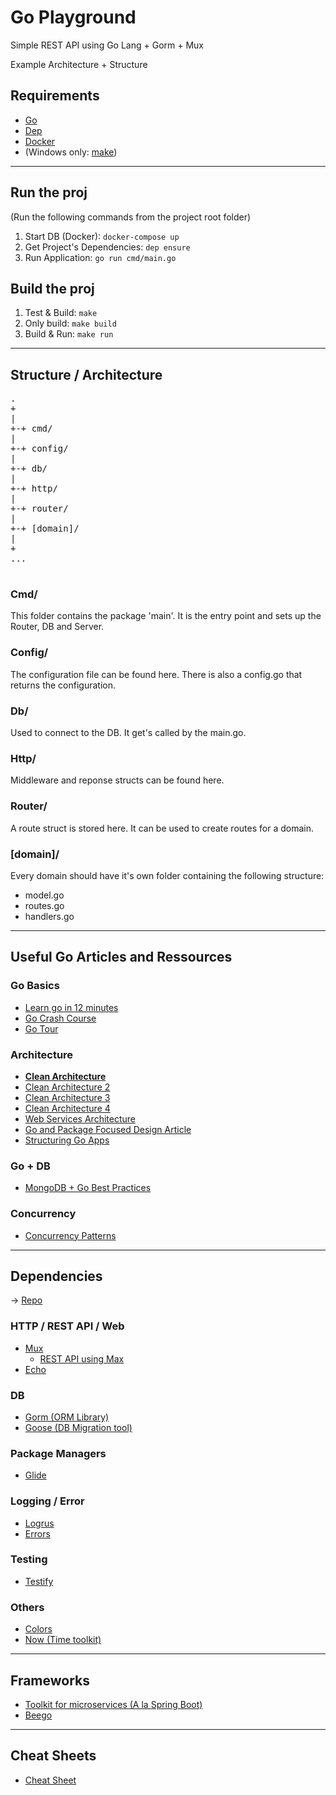 # Go Playground
Simple REST API using Go Lang + Gorm + Mux


Example Architecture + Structure

## Requirements

- [Go](https://golang.org/)
- [Dep](https://github.com/golang/dep)
- [Docker](https://www.docker.com/)
- (Windows only: [make](http://gnuwin32.sourceforge.net/packages/make.htm)) 

---

## Run the proj

(Run the following commands from the project root folder)

1. Start DB (Docker): `docker-compose up`
2. Get Project's Dependencies: `dep ensure`
3. Run Application: `go run cmd/main.go`

## Build the proj

1. Test & Build: `make`
2. Only build: `make build`
3. Build & Run: `make run`

---

## Structure / Architecture

<pre>
.
+
|
+-+ cmd/
|
+-+ config/
|
+-+ db/
|
+-+ http/
|
+-+ router/
|
+-+ [domain]/
|
+
...

</pre>

### Cmd/
This folder contains the package 'main'. It is the entry point and sets up the Router, DB and Server.

### Config/
The configuration file can be found here. There is also a config.go that returns the configuration.

### Db/
Used to connect to the DB. It get's called by the main.go.

### Http/
Middleware and reponse structs can be found here.

### Router/
A route struct is stored here. It can be used to create routes for a domain.

### [domain]/
Every domain should have it's own folder containing the following structure:

- model.go
- routes.go
- handlers.go

---

## Useful Go Articles and Ressources

### Go Basics
* [Learn go in 12 minutes](https://www.youtube.com/watch?v=C8LgvuEBraI)
* [Go Crash Course](https://www.youtube.com/watch?v=SqrbIlUwR0U)
* [Go Tour](https://tour.golang.org/welcome/1)

### Architecture
* **[Clean Architecture](https://medium.com/@eminetto/clean-architecture-using-golang-b63587aa5e3f)**
* [Clean Architecture 2](https://hackernoon.com/golang-clean-archithecture-efd6d7c43047)
* [Clean Architecture 3](https://geeks.uniplaces.com/putting-clean-architecture-into-practice-20c47d8c76de)
* [Clean Architecture 4](https://medium.com/@matthieujacquot/clean-architecture-in-golang-7ebafe4c70db)
* [Web Services Architecture](https://boobo94.xyz/web-service/webservice-architecture-golang/)
* [Go and Package Focused Design Article](https://blog.gopheracademy.com/advent-2016/go-and-package-focused-design/)
* [Structuring Go Apps](https://medium.com/@benbjohnson/structuring-applications-in-go-3b04be4ff091#.kj6eym1u4)

### Go + DB
* [MongoDB + Go Best Practices](https://www.nicolasmerouze.com/how-to-render-json-api-golang-mongodb/)

### Concurrency
* [Concurrency Patterns](https://www.youtube.com/watch?v=YEKjSzIwAdA)

---

## Dependencies
-> [Repo](https://godoc.org/-/subrepo)
### HTTP / REST API / Web
* [Mux](https://github.com/gorilla/mux)
  * [REST API using Max](https://www.youtube.com/watch?v=SonwZ6MF5BE)
* [Echo](https://github.com/labstack/echo)

### DB
* [Gorm (ORM Library)](https://github.com/jinzhu/gorm)
* [Goose (DB Migration tool)](https://github.com/steinbacher/goose)

### Package Managers
* [Glide](https://github.com/Masterminds/glide)

### Logging / Error
* [Logrus](https://github.com/sirupsen/logrus)
* [Errors](https://github.com/juju/errors)

### Testing
* [Testify](https://github.com/stretchr/testify)

### Others
* [Colors](https://github.com/fatih/color)
* [Now (Time toolkit)](https://github.com/jinzhu/now)

---

## Frameworks
* [Toolkit for microservices (A la Spring Boot)](https://gokit.io/examples/)
* [Beego](https://beego.me/)

---

## Cheat Sheets
* [Cheat Sheet](https://devhints.io/go)

